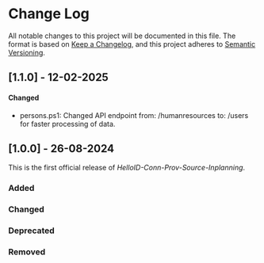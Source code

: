 # Change Log

All notable changes to this project will be documented in this file. The format is based on [Keep a Changelog](https://keepachangelog.com), and this project adheres to [Semantic Versioning](https://semver.org).

## [1.1.0] - 12-02-2025

#### Changed

- persons.ps1: Changed API endpoint from: /humanresources to: /users for faster processing of data.

## [1.0.0] - 26-08-2024

This is the first official release of _HelloID-Conn-Prov-Source-Inplanning_.

### Added

### Changed

### Deprecated

### Removed
